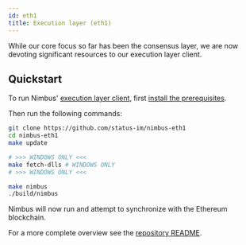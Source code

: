 ```yaml
---
id: eth1
title: Execution layer (eth1)
---
```


While our core focus so far has been the consensus layer, we are now devoting significant resources to our execution layer client.

## Quickstart

To run Nimbus' [execution layer client](https://github.com/status-im/nimbus-eth1), first [install the prerequisites](https://github.com/status-im/nimbus-eth1#prerequisites).

Then run the following commands:

```bash
git clone https://github.com/status-im/nimbus-eth1
cd nimbus-eth1
make update

# >>> WINDOWS ONLY <<<
make fetch-dlls # WINDOWS ONLY
# >>> WINDOWS ONLY <<<

make nimbus
./build/nimbus
```

Nimbus will now run and attempt to synchronize with the Ethereum blockchain. 

For a more complete overview see the [repository README](https://github.com/status-im/nimbus-eth1).
